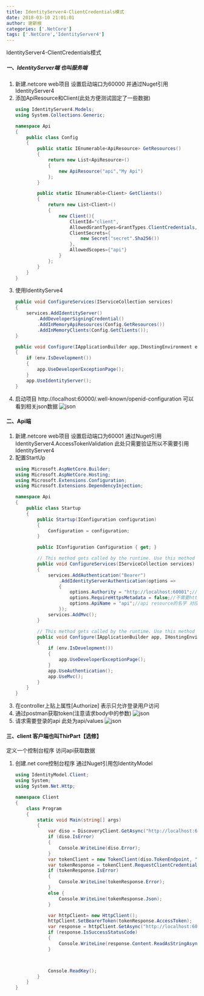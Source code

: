 ```yaml
---
title: IdentityServer4-ClientCredentials模式
date: 2018-03-10 21:01:01
author: 谢新根
categories: ['.NetCore']
tags: ['.NetCore','IdentityServer4']
---
```


IdentityServer4-ClientCredentials模式
<!-- more -->

##### 一、IdentityServer端 也叫服务端
1. 新建.netcore web项目 设置启动端口为60000 并通过Nuget引用IdentityServer4
2. 添加ApiResource和Client(此处方便测试固定了一些数据)
    ``` cs
    using IdentityServer4.Models;
    using System.Collections.Generic;

    namespace Api
    {
        public class Config
        {
            public static IEnumerable<ApiResource> GetResources()
            {
                return new List<ApiResource>()
                {
                    new ApiResource("api","My Api")
                };
            }

            public static IEnumerable<Client> GetClients()
            {
                return new List<Client>()
                {
                    new Client(){
                        ClientId="client",
                        AllowedGrantTypes=GrantTypes.ClientCredentials,
                        ClientSecrets={
                            new Secret("secret".Sha256())
                        },
                        AllowedScopes={"api"}
                    }
                };
            }
        }
    }
    ```
3. 使用IdentityServe4
    ``` cs
    public void ConfigureServices(IServiceCollection services)
    {
        services.AddIdentityServer()
            .AddDeveloperSigningCredential()
            .AddInMemoryApiResources(Config.GetResources())
            .AddInMemoryClients(Config.GetClients());
    }

    public void Configure(IApplicationBuilder app,IHostingEnvironment env)
    {
        if (env.IsDevelopment())
        {
            app.UseDeveloperExceptionPage();
        }
        app.UseIdentityServer();
    }
    ```
4. 启动项目 http://localhost:60000/.well-known/openid-configuration 可以看到相关json数据
![json](/images/assets/dotnetcore/identityserver4/01/1-0401.png)

#### 二、Api端
1. 新建.netcore web项目 设置启动端口为60001 
通过Nuget引用IdentityServer4.AccessTokenValidation 此处只需要验证所以不需要引用IdentityServer4
2. 配置StartUp
    ``` cs
    using Microsoft.AspNetCore.Builder;
    using Microsoft.AspNetCore.Hosting;
    using Microsoft.Extensions.Configuration;
    using Microsoft.Extensions.DependencyInjection;

    namespace Api
    {
        public class Startup
        {
            public Startup(IConfiguration configuration)
            {
                Configuration = configuration;
            }

            public IConfiguration Configuration { get; }

            // This method gets called by the runtime. Use this method to add services to the container.
            public void ConfigureServices(IServiceCollection services)
            {
                services.AddAuthentication("Bearer")
                    .AddIdentityServerAuthentication(options =>
                    {
                        options.Authority = "http://localhost:60001";//设置认证服务器地址
                        options.RequireHttpsMetadata = false;//不需要https
                        options.ApiName = "api";//api resource的名字 对应定义的ApiResource中的name
                    });
                services.AddMvc();
            }

            // This method gets called by the runtime. Use this method to configure the HTTP request pipeline.
            public void Configure(IApplicationBuilder app, IHostingEnvironment env)
            {
                if (env.IsDevelopment())
                {
                    app.UseDeveloperExceptionPage();
                }
                app.UseAuthentication();
                app.UseMvc();
            }
        }
    }
    ```
3. 在controller上贴上属性[Authorize] 表示只允许登录用户访问
4. 通过postman获取token(注意请求body中的参数)
![json](/images/assets/dotnetcore/identityserver4/01/2-0401.png)
5. 请求需要登录的api 此处为api/values
![json](/images/assets/dotnetcore/identityserver4/01/2-0501.png)

#### 三、client 客户端也叫ThirPart【选修】
定义一个控制台程序 访问api获取数据
1. 创建.net core控制台程序 通过Nuget引用包IdentityModel
    ``` cs
    using IdentityModel.Client;
    using System;
    using System.Net.Http;

    namespace Client
    {
        class Program
        {
            static void Main(string[] args)
            {
                var diso = DiscoveryClient.GetAsync("http://localhost:60000").Result;
                if (diso.IsError)
                {
                    Console.WriteLine(diso.Error);
                }
                var tokenClient = new TokenClient(diso.TokenEndpoint, "client", "secret");
                var tokenResponse = tokenClient.RequestClientCredentialsAsync("api").Result;
                if (tokenResponse.IsError)
                {
                    Console.WriteLine(tokenResponse.Error);
                }
                else {
                    Console.WriteLine(tokenResponse.Json);
                }

                var httpClient= new HttpClient();
                httpClient.SetBearerToken(tokenResponse.AccessToken);
                var response = httpClient.GetAsync("http://localhost:60001/api/values").Result;
                if (response.IsSuccessStatusCode)
                {
                    Console.WriteLine(response.Content.ReadAsStringAsync().Result);
                }



                Console.ReadKey();
            }
        }
    }

    ```